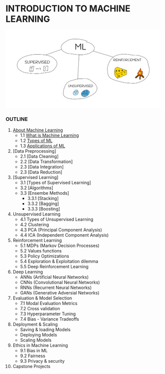 # INTRODUCTION TO MACHINE LEARNING

![Types-of-ML](./images/types-of-ml.png)

### OUTLINE

1. [About Machine Learning](./1.%20About%20Machine%20learning.md)
   - 1.1 [What is Machine Learning](./1.%20About%20Machine%20learning.md)
   - 1.2 [Types of ML](./1.%20About%20Machine%20learning.md#types-of-ml)
   - 1.3 [Applications of ML](./1.%20About%20Machine%20learning.md#applications-of-machine-learning)
2. [Data Preprocessing]
   - 2.1 [Data Cleaning]
   - 2.2 [Data Transformation]
   - 2.3 [Data Integration]
   - 2.3 [Data Reduction]
3. [Supervised Learning]
   - 3.1 [Types of Supervised Learning]
   - 3.2 [Algorithms]
   - 3.3 [Ensembe Methods]
     - 3.3.1 [Stacking]
     - 3.3.2 [Bagging]
     - 3.3.3 [Boosting]
4. Unsupervised Learning
   - 4.1 Types of Unsupervised Learning
   - 4.2 Clustering
   - 4.3 PCA (Principal Component Analysis)
   - 4.4 ICA (Independent Component Analysis)
5. Reinforcement Learning
   - 5.1 MDPs (Markov Decision Processes)
   - 5.2 Values functions
   - 5.3 Policy Optimizations
   - 5.4 Exploration & Exploitation dilemma
   - 5.5 Deep Reinforcement Learning
6. Deep Learning
   - ANNs (Artificial Neural Networks)
   - CNNs (Convolutional Neural Networks)
   - RNNs (Recurrent Neural Networks)
   - GANs (Generative Adversial Networks)
7. Evaluation & Model Selection
   - 7.1 Modal Evaluation Metrics
   - 7.2 Cross validation
   - 7.3 Hyperparameter Tuning
   - 7.4 Bias - Variance Tradeoffs
8. Deployment & Scaling
   - Saving & loading Models
   - Deploying Models
   - Scaling Models
9. Ethics in Machine Learning
   - 9.1 Bias in ML
   - 9.2 Fairness
   - 9.3 Privacy & security
10. Capstone Projects
